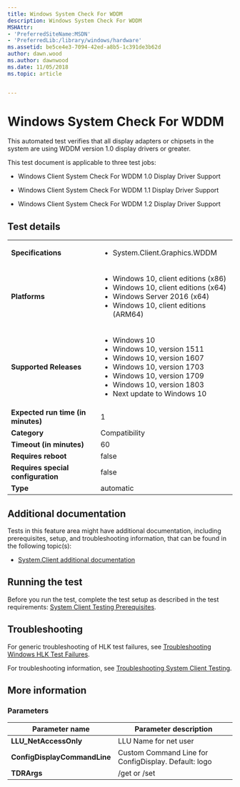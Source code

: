 ```yaml
---
title: Windows System Check For WDDM
description: Windows System Check For WDDM
MSHAttr:
- 'PreferredSiteName:MSDN'
- 'PreferredLib:/library/windows/hardware'
ms.assetid: be5ce4e3-7094-42ed-a8b5-1c391de3b62d
author: dawn.wood
ms.author: dawnwood
ms.date: 11/05/2018
ms.topic: article


---
```


# <span id="p_hlk_test.10b2bc42-88f2-4b60-b1d0-a5f43a49aa0f"></span>Windows System Check For WDDM


This automated test verifies that all display adapters or chipsets in the system are using WDDM version 1.0 display drivers or greater.

This test document is applicable to three test jobs:

-   Windows Client System Check For WDDM 1.0 Display Driver Support

-   Windows Client System Check For WDDM 1.1 Display Driver Support

-   Windows Client System Check For WDDM 1.2 Display Driver Support

## Test details

|||
|---|---|
| **Specifications**  | <ul><li>System.Client.Graphics.WDDM</li></ul> |  
| **Platforms**   | <ul><li>Windows 10, client editions (x86)</li><li>Windows 10, client editions (x64)</li><li>Windows Server 2016 (x64)</li><li>Windows 10, client editions (ARM64)</li></ul> |
| **Supported Releases** | <ul><li>Windows 10</li><li>Windows 10, version 1511</li><li>Windows 10, version 1607</li><li>Windows 10, version 1703</li><li>Windows 10, version 1709</li><li>Windows 10, version 1803</li><li>Next update to Windows 10</li></ul> |
|**Expected run time (in minutes)**| 1 |
|**Category**| Compatibility |
|**Timeout (in minutes)**| 60 |
|**Requires reboot**| false |
|**Requires special configuration**| false |
|**Type**| automatic |



## <span id="Additional_documentation"></span><span id="additional_documentation"></span><span id="ADDITIONAL_DOCUMENTATION"></span>Additional documentation


Tests in this feature area might have additional documentation, including prerequisites, setup, and troubleshooting information, that can be found in the following topic(s):

-   [System.Client additional documentation](system-client-additional-documentation.md)

## <span id="Running_the_test"></span><span id="running_the_test"></span><span id="RUNNING_THE_TEST"></span>Running the test


Before you run the test, complete the test setup as described in the test requirements: [System Client Testing Prerequisites](system-client-testing-prerequisites.md).

## <span id="Troubleshooting"></span><span id="troubleshooting"></span><span id="TROUBLESHOOTING"></span>Troubleshooting


For generic troubleshooting of HLK test failures, see [Troubleshooting Windows HLK Test Failures](../user/troubleshooting-windows-hlk-test-failures.md).

For troubleshooting information, see [Troubleshooting System Client Testing](troubleshooting-system-client-testing.md).

## <span id="More_information"></span><span id="more_information"></span><span id="MORE_INFORMATION"></span>More information


### <span id="Parameters"></span><span id="parameters"></span><span id="PARAMETERS"></span>Parameters

| Parameter name               | Parameter description                                |
|------------------------------|------------------------------------------------------|
| **LLU\_NetAccessOnly**       | LLU Name for net user                                |
| **ConfigDisplayCommandLine** | Custom Command Line for ConfigDisplay. Default: logo |
| **TDRArgs**                  | /get or /set                                         |












